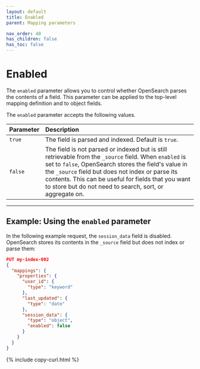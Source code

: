 ```yaml
---
layout: default
title: Enabled
parent: Mapping parameters

nav_order: 40
has_children: false
has_toc: false
---
```


# Enabled

The `enabled` parameter allows you to control whether OpenSearch parses the contents of a field. This parameter can be applied to the top-level mapping definition and to object fields.

The `enabled` parameter accepts the following values. 

Parameter | Description
:--- | :---
`true` | The field is parsed and indexed. Default is `true`.
`false` | The field is not parsed or indexed but is still retrievable from the `_source` field. When `enabled` is set to `false`, OpenSearch stores the field's value in the `_source` field but does not index or parse its contents. This can be useful for fields that you want to store but do not need to search, sort, or aggregate on.

---

## Example: Using the `enabled` parameter

In the following example request, the `session_data` field is disabled. OpenSearch stores its contents in the `_source` field but does not index or parse them:

```json
PUT my-index-002
{
  "mappings": {
    "properties": {
      "user_id": {
        "type": "keyword"
      },
      "last_updated": {
        "type": "date"
      },
      "session_data": {
        "type": "object",
        "enabled": false
      }
    }
  }
}
```
{% include copy-curl.html %}
